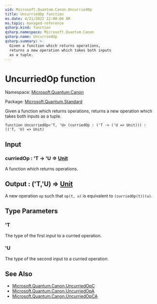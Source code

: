 ```yaml
---
uid: Microsoft.Quantum.Canon.UncurriedOp
title: UncurriedOp function
ms.date: 4/21/2022 12:00:00 AM
ms.topic: managed-reference
qsharp.kind: function
qsharp.namespace: Microsoft.Quantum.Canon
qsharp.name: UncurriedOp
qsharp.summary: >-
  Given a function which returns operations,
  returns a new operation which takes both inputs
  as a tuple.
---
```


# UncurriedOp function

Namespace: [Microsoft.Quantum.Canon](xref:Microsoft.Quantum.Canon)

Package: [Microsoft.Quantum.Standard](https://nuget.org/packages/Microsoft.Quantum.Standard)


Given a function which returns operations,returns a new operation which takes both inputsas a tuple.

```qsharp
function UncurriedOp<'T, 'U> (curriedOp : ('T -> ('U => Unit))) : (('T, 'U) => Unit)
```


## Input

### curriedOp : 'T -> 'U => [Unit](xref:microsoft.quantum.qsharp.valueliterals#unit-literal) 

A function which returns operations.



## Output : ('T,'U) => [Unit](xref:microsoft.quantum.qsharp.valueliterals#unit-literal) 

A new operation `op` such that `op(t, u)` is equivalentto `(curriedOp(t))(u)`.

## Type Parameters

### 'T

The type of the first input to a curried operation.
### 'U

The type of the second input to a curried operation.

## See Also

- [Microsoft.Quantum.Canon.UncurriedOpC](xref:Microsoft.Quantum.Canon.UncurriedOpC)
- [Microsoft.Quantum.Canon.UncurriedOpA](xref:Microsoft.Quantum.Canon.UncurriedOpA)
- [Microsoft.Quantum.Canon.UncurriedOpCA](xref:Microsoft.Quantum.Canon.UncurriedOpCA)